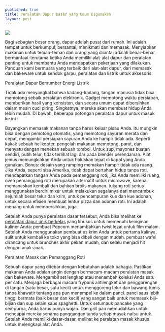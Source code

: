 ```yaml
---
published: true
title: Peralatan Dapur Dasar yang Umum Digunakan
layout: post
---
```

<img src="http://img.valiet.org/2015/08/19/kitchen-tools-and-equipment-s-f16725527681b439.jpg">

Bagi sebagian besar orang, dapur adalah pusat dari rumah. Ini adalah tempat untuk berkumpul, bersantai, menikmati dan memasak. Menyiapkan makanan untuk teman-teman dan orang yang dicintai adalah benar-benar bermanfaat-terutama ketika Anda memiliki alat-alat dapur dan peralatan penting untuk membantu Anda mendapatkan pekerjaan yang dilakukan. Panduan kami bermuara yang terbaik dari alat-alat dapur, dari memasak dan bakeware untuk sendok garpu, peralatan dan listrik untuk aksesoris.

Peralatan Dapur Bersumber Energi Listrik

Tidak ada menyangkal bahwa kadang-kadang, tangan manusia tidak bisa memotong sebaik peralatan elektronik. Gadget memotong waktu persiapan, memberikan hasil yang konsisten, dan secara umum dapat dibersihkan dalam mesin cuci piring. Singkatnya, mereka akan membuat hidup Anda lebih mudah. Di bawah, beberapa potongan peralatan dapur untuk masuk ke ini :.

Bayangkan memasak makanan tanpa harus keluar pisau Anda. Itu mungkin bisa dengan pemotong otomatis, yang memotong sayuran merata dan cepat, mengambil persiapan sayuran Anda ke hampir tidak ada. Seperti kakak sebuah helikopter, pengolah makanan memotong, parut, dan menyatu dengan menekan sebuah tombol. Untuk sup, mayones buatan sendiri, putih telur, tidak terlihat lagi daripada blender perendaman. Alat jenius memungkinkan Anda untuk haluskan tepat di kapal yang Anda gunakan. Bonus: desain yang ramping memakan hampir tidak ada ruang. Jika Anda, seperti sisa Amerika, tidak dapat bertahan hidup tanpa roti, mendapatkan tangan Anda pada pemanggang roti; jika Anda memiliki ruang, oven pemanggang roti merupakan alternatif untuk microwave, karena memanaskan kembali dan bahkan broils makanan. tukang roti serius menggunakan berdiri mixer untuk melakukan segalanya dari mencambuk sejumlah besar telur dan krim, untuk pencampuran kue dan kue adonan, untuk secara efisien membuat lentur pizza dan adonan roti. Ini adalah menang untuk membersihkan, juga.

Setelah Anda punya peralatan dasar tersebut, Anda bisa melihat ke <a href="https://www.ruparupa.com/dapur-minimalis/peralatan-dapur.html">peralatan dapur unik berkelas</a> yang khusus untuk memenuhi keinginan kuliner Anda: pembuat Popcorn menambahkan twist lezat untuk film malam. Setelah Anda menggunakan pembuat es krim Anda untuk pertama kalinya, sulit untuk kembali ke toko yang bisa dibeli dengan mudah. pembuat wafel dirancang untuk brunches akhir pekan mudah, dan selalu menjadi hit dengan anak-anak.

Peralatan Masak dan Pemanggang Roti

Sebuah dapur yang ditebar dengan kebutuhan adalah bahagia. Pastikan makanan Anda adalah angin dengan bermacam-macam peralatan masak dan bakeware. Mengambil set lengkap atau menambah koleksi Anda satu per satu.
Menjaga berbagai macam frypans antilengket dan penggorengan di tangan (satu besar, satu kecil) untuk menggoreng telur dan bawang tumis tanpa khawatir tentang apa pun menempel ke dalam panci. panci saus lebih tinggi bermata (baik besar dan kecil) yang sangat baik untuk memasak biji-bijian dan sup selain saus spaghetti. Untuk setumpuk pancake yang sempurna, Anda harus punya wajan. Dan grill pan memudahkan untuk mencapai mereka senama panggangan tanda setiap masak nafsu untuk. Setelah Anda memiliki dasar-dasar, melihat ke peralatan masak khusus untuk melengkapi alat Anda.  
